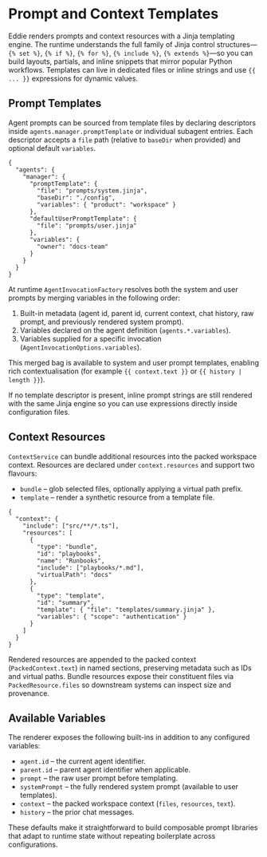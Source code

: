 # Prompt and Context Templates

Eddie renders prompts and context resources with a Jinja templating engine. The
runtime understands the full family of Jinja control structures—`{% set %}`,
`{% if %}`, `{% for %}`, `{% include %}`, `{% extends %}`—so you can build
layouts, partials, and inline snippets that mirror popular Python workflows.
Templates can live in dedicated files or inline strings and use `{{ ... }}`
expressions for dynamic values.

## Prompt Templates

Agent prompts can be sourced from template files by declaring descriptors inside
`agents.manager.promptTemplate` or individual subagent entries. Each descriptor
accepts a `file` path (relative to `baseDir` when provided) and optional default
`variables`.

```jsonc
{
  "agents": {
    "manager": {
      "promptTemplate": {
        "file": "prompts/system.jinja",
        "baseDir": "./config",
        "variables": { "product": "workspace" }
      },
      "defaultUserPromptTemplate": {
        "file": "prompts/user.jinja"
      },
      "variables": {
        "owner": "docs-team"
      }
    }
  }
}
```

At runtime `AgentInvocationFactory` resolves both the system and user prompts by
merging variables in the following order:

1. Built-in metadata (agent id, parent id, current context, chat history, raw
   prompt, and previously rendered system prompt).
2. Variables declared on the agent definition (`agents.*.variables`).
3. Variables supplied for a specific invocation (`AgentInvocationOptions.variables`).

This merged bag is available to system and user prompt templates, enabling rich
contextualisation (for example `{{ context.text }}` or `{{ history | length }}`).

If no template descriptor is present, inline prompt strings are still rendered
with the same Jinja engine so you can use expressions directly inside
configuration files.

## Context Resources

`ContextService` can bundle additional resources into the packed workspace
context. Resources are declared under `context.resources` and support two
flavours:

- `bundle` – glob selected files, optionally applying a virtual path prefix.
- `template` – render a synthetic resource from a template file.

```jsonc
{
  "context": {
    "include": ["src/**/*.ts"],
    "resources": [
      {
        "type": "bundle",
        "id": "playbooks",
        "name": "Runbooks",
        "include": ["playbooks/*.md"],
        "virtualPath": "docs"
      },
      {
        "type": "template",
        "id": "summary",
        "template": { "file": "templates/summary.jinja" },
        "variables": { "scope": "authentication" }
      }
    ]
  }
}
```

Rendered resources are appended to the packed context (`PackedContext.text`) in
named sections, preserving metadata such as IDs and virtual paths. Bundle
resources expose their constituent files via `PackedResource.files` so downstream
systems can inspect size and provenance.

## Available Variables

The renderer exposes the following built-ins in addition to any configured
variables:

- `agent.id` – the current agent identifier.
- `parent.id` – parent agent identifier when applicable.
- `prompt` – the raw user prompt before templating.
- `systemPrompt` – the fully rendered system prompt (available to user templates).
- `context` – the packed workspace context (`files`, `resources`, `text`).
- `history` – the prior chat messages.

These defaults make it straightforward to build composable prompt libraries that
adapt to runtime state without repeating boilerplate across configurations.
